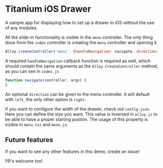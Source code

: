 # Titanium iOS Drawer
A sample app for displaying how to set up a drawer in iOS without the use of any modules. 

All the slide-in functionality is visible in the `menu` controller. The only thing done from the `index` controller is creating the `menu` controller and opening it. 

```js
Alloy.createController('menu', {handleNavigation: navigate, direction: 'right'}).getView().open();
```

A required `handleNavigation` callback function is required as well, which should contain the same arguments as the `Alloy.CreateController` method, as you can see in `index.js` 

```js
function navigate(controller, args) {
}
```

An optional `direction` can be given to the menu controller. It will default with `left`, the only other option is `right`. 

If you want to configure the width of the drawer, check out `config.json`. Here you can define the size you want. This value is inversed in `alloy.js` to be able to have a proper starting postion. The usage of this property is visible in `menu.tss` and `menu.js`.

## Future features
If you want to see any other features in this demo, create an issue! 

PR's welcome too!
